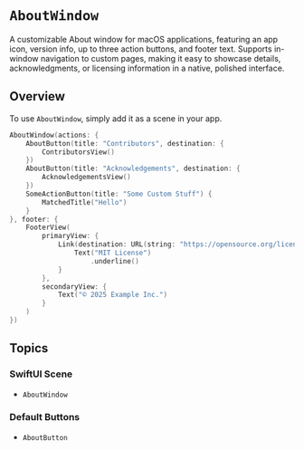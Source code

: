# ``AboutWindow``

A customizable About window for macOS applications, featuring an app icon, version info, up to three action buttons, and footer text. Supports in-window navigation to custom pages, making it easy to showcase details, acknowledgments, or licensing information in a native, polished interface.

## Overview

To use `AboutWindow`, simply add it as a scene in your app.

```swift
AboutWindow(actions: {
    AboutButton(title: "Contributors", destination: {
        ContributorsView()
    })
    AboutButton(title: "Acknowledgements", destination: {
        AcknowledgementsView()
    })
    SomeActionButton(title: "Some Custom Stuff") {
        MatchedTitle("Hello")
    }
}, footer: {
    FooterView(
        primaryView: {
            Link(destination: URL(string: "https://opensource.org/licenses/MIT")!) {
                Text("MIT License")
                    .underline()
            }
        },
        secondaryView: {
            Text("© 2025 Example Inc.")
        }
    )
})
```

## Topics

### SwiftUI Scene

- ``AboutWindow``

### Default Buttons

- ``AboutButton``
